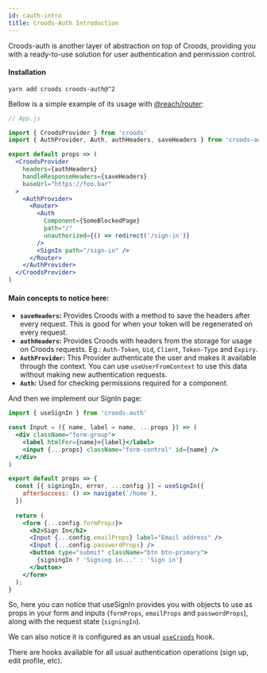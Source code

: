 ```yaml
---
id: cauth-intro
title: Croods-Auth Introduction
---
```


Croods-auth is another layer of abstraction on top of Croods, providing you with a ready-to-use solution for user authentication and permission control.

#### Installation

```
yarn add croods croods-auth@^2
```

Bellow is a simple example of its usage with [@reach/router](https://reach.tech/router):

```jsx
// App.js

import { CroodsProvider } from 'croods'
import { AuthProvider, Auth, authHeaders, saveHeaders } from 'croods-auth'

export default props => (
  <CroodsProvider
    headers={authHeaders}
    handleResponseHeaders={saveHeaders}
    baseUrl="https://foo.bar"
  >
    <AuthProvider>
      <Router>
        <Auth
          Component={SomeBlockedPage}
          path="/"
          unauthorized={() => redirect('/sign-in')}
        />
        <SignIn path="/sign-in" />
      </Router>
    </AuthProvider>
  </CroodsProvider>
)
```

#### Main concepts to notice here:

- **`saveHeaders`:** Provides Croods with a method to save the headers after every request. This is good for when your token will be regenerated on every request.
- **`authHeaders`:** Provides Croods with headers from the storage for usage on Croods requests. Eg.: `Auth-Token`, `Uid`, `Client`, `Token-Type` and `Expiry`.
- **`AuthProvider`:** This Provider authenticate the user and makes it available through the context. You can use `useUserFromContext` to use this data without making new authentication requests.
- **`Auth`:** Used for checking permissions required for a component.

And then we implement our SignIn page:

```jsx
import { useSignIn } from 'croods-auth'

const Input = ({ name, label = name, ...props }) => (
  <div className="form-group">
    <label htmlFor={name}>{label}</label>
    <input {...props} className="form-control" id={name} />
  </div>
)

export default props => {
  const [{ signingIn, error, ...config }] = useSignIn({
    afterSuccess: () => navigate(`/home`),
  })
  
  return (
    <form {...config.formProps}>
      <h2>Sign In</h2>
      <Input {...config.emailProps} label="Email address" />
      <Input {...config.passwordProps} />
      <button type="submit" className="btn btn-primary">
        {signingIn ? 'Signing in...' : 'Sign in'}
      </button>
    </form>
  );
}
```

So, here you can notice that useSignIn provides you with objects to use as props
in your form and inputs (`formProps`, `emailProps` and `passwordProps`), along with the request state (`signingIn`).

We can also notice it is configured as an usual [`useCroods`](/docs/use-croods-api) hook.

There are hooks available for all usual authentication operations (sign up, edit profile, etc).
